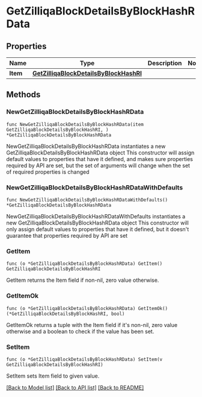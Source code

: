 # GetZilliqaBlockDetailsByBlockHashRData

## Properties

Name | Type | Description | Notes
------------ | ------------- | ------------- | -------------
**Item** | [**GetZilliqaBlockDetailsByBlockHashRI**](GetZilliqaBlockDetailsByBlockHashRI.md) |  | 

## Methods

### NewGetZilliqaBlockDetailsByBlockHashRData

`func NewGetZilliqaBlockDetailsByBlockHashRData(item GetZilliqaBlockDetailsByBlockHashRI, ) *GetZilliqaBlockDetailsByBlockHashRData`

NewGetZilliqaBlockDetailsByBlockHashRData instantiates a new GetZilliqaBlockDetailsByBlockHashRData object
This constructor will assign default values to properties that have it defined,
and makes sure properties required by API are set, but the set of arguments
will change when the set of required properties is changed

### NewGetZilliqaBlockDetailsByBlockHashRDataWithDefaults

`func NewGetZilliqaBlockDetailsByBlockHashRDataWithDefaults() *GetZilliqaBlockDetailsByBlockHashRData`

NewGetZilliqaBlockDetailsByBlockHashRDataWithDefaults instantiates a new GetZilliqaBlockDetailsByBlockHashRData object
This constructor will only assign default values to properties that have it defined,
but it doesn't guarantee that properties required by API are set

### GetItem

`func (o *GetZilliqaBlockDetailsByBlockHashRData) GetItem() GetZilliqaBlockDetailsByBlockHashRI`

GetItem returns the Item field if non-nil, zero value otherwise.

### GetItemOk

`func (o *GetZilliqaBlockDetailsByBlockHashRData) GetItemOk() (*GetZilliqaBlockDetailsByBlockHashRI, bool)`

GetItemOk returns a tuple with the Item field if it's non-nil, zero value otherwise
and a boolean to check if the value has been set.

### SetItem

`func (o *GetZilliqaBlockDetailsByBlockHashRData) SetItem(v GetZilliqaBlockDetailsByBlockHashRI)`

SetItem sets Item field to given value.



[[Back to Model list]](../README.md#documentation-for-models) [[Back to API list]](../README.md#documentation-for-api-endpoints) [[Back to README]](../README.md)


